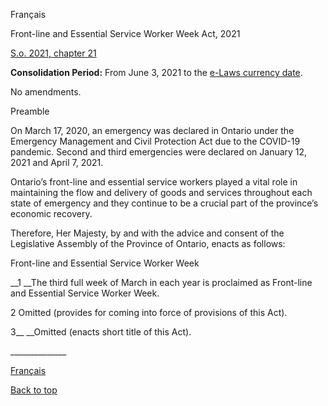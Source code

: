 [<a id="Top"></a>Français](http://www.ontario.ca/fr/lois/loi/21f20)

Front\-line and Essential Service Worker Week Act, 2021

[S\.o\. 2021, chapter 21](https://www.ontario.ca/laws/statute/s21020)

__Consolidation Period:__ From June 3, 2021 to the [e\-Laws currency date](http://www.e-laws.gov.on.ca/navigation?file=currencyDates&lang=en)\.

No amendments\.

Preamble

On March 17, 2020, an emergency was declared in Ontario under the Emergency Management and Civil Protection Act due to the COVID\-19 pandemic\. Second and third emergencies were declared on January 12, 2021 and April 7, 2021\.

Ontario’s front\-line and essential service workers played a vital role in maintaining the flow and delivery of goods and services throughout each state of emergency and they continue to be a crucial part of the province’s economic recovery\.

Therefore, Her Majesty, by and with the advice and consent of the Legislative Assembly of the Province of Ontario, enacts as follows:

Front\-line and Essential Service Worker Week

__1 __The third full week of March in each year is proclaimed as Front\-line and Essential Service Worker Week\.

2 Omitted \(provides for coming into force of provisions of this Act\)\.

3__ __Omitted \(enacts short title of this Act\)\.

\_\_\_\_\_\_\_\_\_\_\_\_\_\_

[Français](http://www.ontario.ca/fr/lois/loi/21f20)

[Back to top](#Top)

